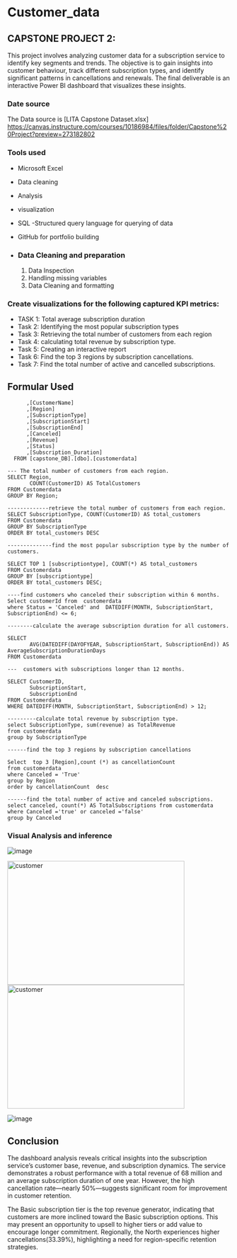 # Customer_data


## CAPSTONE PROJECT 2: 
This project involves analyzing customer data for a subscription service to identify key segments and trends. The objective is to gain insights into customer behaviour, track different subscription types, and identify significant patterns in cancellations and renewals. The final deliverable is an interactive Power BI dashboard that visualizes these insights.

### Date source 
The Data source is [LITA Capstone Dataset.xlsx] https://canvas.instructure.com/courses/10186984/files/folder/Capstone%20Project?preview=273182802

###  Tools used
 - Microsoft Excel
- Data cleaning
- Analysis
- visualization
- SQL -Structured query language for querying of data
- GitHub for portfolio building

- ### Data Cleaning and preparation
  1. Data Inspection
  2. Handling missing variables
  3. Data Cleaning and formatting
 

###  Create visualizations for the following captured KPI metrics:

- TASK 1: Total average subscription duration 
- Task 2: Identifying  the most popular subscription types
- Task 3: Retrieving the total number of customers from each region
- Task 4: calculating total revenue by subscription type.
- Task 5: Creating an interactive report
- Task 6: Find the top 3 regions by subscription cancellations.
- Task 7: Find the total number of active and cancelled subscriptions.


## Formular Used
``` SELECT  [CustomerID]
      ,[CustomerName]
      ,[Region]
      ,[SubscriptionType]
      ,[SubscriptionStart]
      ,[SubscriptionEnd]
      ,[Canceled]
      ,[Revenue]
      ,[Status]
      ,[Subscription_Duration]
  FROM [capstone_DB].[dbo].[customerdata]

--- The total number of customers from each region.
SELECT Region, 
       COUNT(CustomerID) AS TotalCustomers
FROM Customerdata
GROUP BY Region;

-------------retrieve the total number of customers from each region.
SELECT SubscriptionType, COUNT(CustomerID) AS total_customers
FROM Customerdata
GROUP BY SubscriptionType
ORDER BY total_customers DESC

--------------find the most popular subscription type by the number of customers.

SELECT TOP 1 [subscriptiontype], COUNT(*) AS total_customers
FROM Customerdata
GROUP BY [subscriptiontype]
ORDER BY total_customers DESC;

----find customers who canceled their subscription within 6 months.
Select customerId from  customerdata
where Status = 'Canceled' and  DATEDIFF(MONTH, SubscriptionStart, SubscriptionEnd) <= 6;  

--------calculate the average subscription duration for all customers.

SELECT 
       AVG(DATEDIFF(DAYOFYEAR, SubscriptionStart, SubscriptionEnd)) AS AverageSubscriptionDurationDays
FROM Customerdata

---  customers with subscriptions longer than 12 months.

SELECT CustomerID, 
       SubscriptionStart, 
       SubscriptionEnd
FROM Customerdata
WHERE DATEDIFF(MONTH, SubscriptionStart, SubscriptionEnd) > 12;

---------calculate total revenue by subscription type.
select SubscriptionType, sum(revenue) as TotalRevenue
from customerdata
group by SubscriptionType

------find the top 3 regions by subscription cancellations

Select  top 3 [Region],count (*) as cancellationCount
from customerdata
where Canceled = 'True'
group by Region
order by cancellationCount  desc

------find the total number of active and canceled subscriptions.
select canceled, count(*) AS TotalSubscriptions from customerdata
where Canceled ='true' or canceled ='false'
group by Canceled

```
### Visual Analysis and inference

![image](https://github.com/user-attachments/assets/0ddc910e-e3c5-4835-9e6b-88c0dd7c2fc6)

<img src="https://github.com/user-attachments/assets/34c535b3-30ed-46f5-9c6c-6bd9ad018c3d" alt="customer" width="400" height="280"/> 
<img src="https://github.com/user-attachments/assets/4428563d-131f-4e2f-8a36-b99466317ca5" alt="customer" width="400" height="280"/> 




![image](https://github.com/user-attachments/assets/d993800a-1beb-41ac-9164-eab5fed4c0fd)

## Conclusion
The dashboard analysis reveals critical insights into the subscription service’s customer base, revenue, and subscription dynamics. The service demonstrates a robust performance with a total revenue of 68 million and an average subscription duration of one year. However, the high cancellation rate—nearly 50%—suggests significant room for improvement in customer retention.

The Basic subscription tier is the top revenue generator, indicating that customers are more inclined toward the Basic subscription options. This may present an opportunity to upsell to higher tiers or add value to encourage longer commitment. Regionally, the North experiences higher cancellations(33.39%), highlighting a need for region-specific retention strategies.


